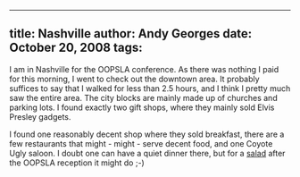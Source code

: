 -----
title:  Nashville
author: Andy Georges
date: October 20, 2008
tags: 
-----







I am in Nashville for the OOPSLA conference. As there was nothing I paid
for this morning, I went to check out the downtown area. It probably
suffices to say that I walked for less than 2.5 hours, and I think I
pretty much saw the entire area. The city blocks are mainly made up of
churches and parking lots. I found exactly two gift shops, where they
mainly sold Elvis Presley gadgets.


I found one reasonably decent shop where they sold breakfast, there are
a few restaurants that might - might - serve decent food, and one Coyote
Ugly saloon. I doubt one can have a quiet dinner there, but for a
[salad](http://www.blueshoecafe.com/coyoteugly.pdf) after the OOPSLA
reception it might do ;-)




